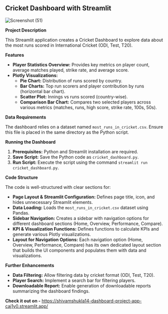 ## Cricket Dashboard with Streamlit

![Screenshot (51)](https://github.com/Shivamshukla14/Dashboard-project/assets/80144030/60d8c931-019c-4ad7-9be9-7f0e1d6fd21b)

**Project Description**

This Streamlit application creates a Cricket Dashboard to explore data about the most runs scored in International Cricket (ODI, Test, T20).

**Features**

* **Player Statistics Overview:** Provides key metrics on player count, average matches played, strike rate, and average score.
* **Plotly Visualizations:**
    * **Pie Chart:** Distribution of runs scored by country.
    * **Bar Charts:** Top run scorers and player contribution by runs (horizontal bar chart).
    * **Scatter Plot:** Innings vs runs scored (country-wise).
    * **Comparison Bar Chart:** Compares two selected players across various metrics (matches, runs, high score, strike rate, 100s, 50s).

**Data Requirements**

The dashboard relies on a dataset named `most_runs_in_cricket.csv`. Ensure this file is placed in the same directory as the Python script.

**Running the Dashboard**

1. **Prerequisites:** Python and Streamlit installation are required.
2. **Save Script:** Save the Python code as `cricket_dashboard.py`.
3. **Run Script:** Execute the script using the command `streamlit run cricket_dashboard.py`.

**Code Structure**

The code is well-structured with clear sections for:

* **Page Layout & Streamlit Configuration:** Defines page title, icon, and hides unnecessary Streamlit elements.
* **Data Loading:** Loads the `most_runs_in_cricket.csv` dataset using Pandas.
* **Sidebar Navigation:** Creates a sidebar with navigation options for different dashboard sections (Home, Overview, Performance, Compare).
* **KPI & Visualization Functions:** Defines functions to calculate KPIs and generate various Plotly visualizations.
* **Layout for Navigation Options:** Each navigation option (Home, Overview, Performance, Compare) has its own dedicated layout section that builds the UI components and populates them with data and visualizations.

**Further Enhancements**

* **Data Filtering:** Allow filtering data by cricket format (ODI, Test, T20).
* **Player Search:** Implement a search bar for filtering players.
* **Downloadable Report:** Enable generation of downloadable reports summarizing the dashboard findings.

**Check it out on -** https://shivamshukla14-dashboard-project-app-caj1y0.streamlit.app/
